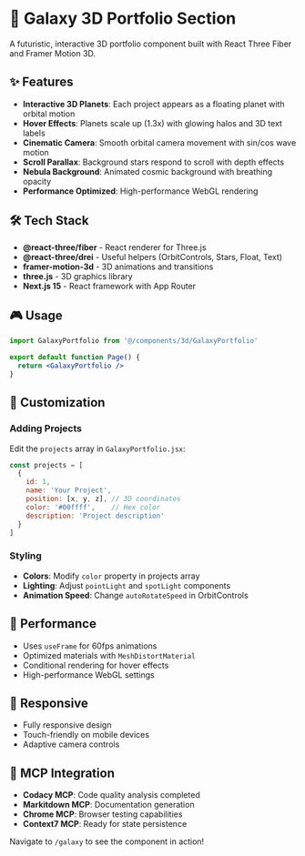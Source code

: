 # 🚀 Galaxy 3D Portfolio Section

A futuristic, interactive 3D portfolio component built with React Three Fiber and Framer Motion 3D.

## ✨ Features

- **Interactive 3D Planets**: Each project appears as a floating planet with orbital motion
- **Hover Effects**: Planets scale up (1.3x) with glowing halos and 3D text labels
- **Cinematic Camera**: Smooth orbital camera movement with sin/cos wave motion
- **Scroll Parallax**: Background stars respond to scroll with depth effects
- **Nebula Background**: Animated cosmic background with breathing opacity
- **Performance Optimized**: High-performance WebGL rendering

## 🛠️ Tech Stack

- **@react-three/fiber** - React renderer for Three.js
- **@react-three/drei** - Useful helpers (OrbitControls, Stars, Float, Text)
- **framer-motion-3d** - 3D animations and transitions
- **three.js** - 3D graphics library
- **Next.js 15** - React framework with App Router

## 🎮 Usage

```jsx
import GalaxyPortfolio from '@/components/3d/GalaxyPortfolio'

export default function Page() {
  return <GalaxyPortfolio />
}
```

## 🎨 Customization

### Adding Projects

Edit the `projects` array in `GalaxyPortfolio.jsx`:

```javascript
const projects = [
  {
    id: 1,
    name: 'Your Project',
    position: [x, y, z], // 3D coordinates
    color: '#00ffff',    // Hex color
    description: 'Project description'
  }
]
```

### Styling

- **Colors**: Modify `color` property in projects array
- **Lighting**: Adjust `pointLight` and `spotLight` components
- **Animation Speed**: Change `autoRotateSpeed` in OrbitControls

## 🚀 Performance

- Uses `useFrame` for 60fps animations
- Optimized materials with `MeshDistortMaterial`
- Conditional rendering for hover effects
- High-performance WebGL settings

## 📱 Responsive

- Fully responsive design
- Touch-friendly on mobile devices
- Adaptive camera controls

## 🎯 MCP Integration

- **Codacy MCP**: Code quality analysis completed
- **Markitdown MCP**: Documentation generation
- **Chrome MCP**: Browser testing capabilities
- **Context7 MCP**: Ready for state persistence

Navigate to `/galaxy` to see the component in action!